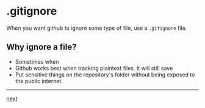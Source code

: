 # .gitignore

When you want github to ignore some type of file, use a `.gitignore` file.


## Why ignore a file?

* Sometimes when 
* Github works best when tracking plaintext files. It will still save 
* Put sensitive things on the repository's folder without being exposed to the public internet.


---

[next](contributee.md)